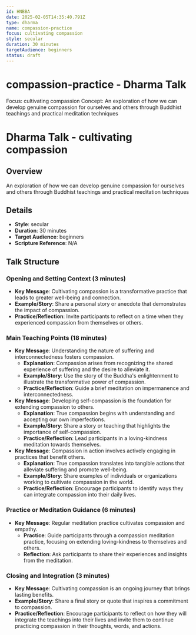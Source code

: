 ```yaml
---
id: HNBBA
date: 2025-02-05T14:35:40.791Z
type: dharma
name: compassion-practice
focus: cultivating compassion
style: secular
duration: 30 minutes
targetAudience: beginners
status: draft
---
```

# compassion-practice - Dharma Talk
Focus: cultivating compassion
Concept: An exploration of how we can develop genuine compassion for ourselves and others through Buddhist teachings and practical meditation techniques
# Dharma Talk - cultivating compassion

## Overview

An exploration of how we can develop genuine compassion for ourselves and others through Buddhist teachings and practical meditation techniques

## Details
- **Style**: secular
- **Duration**: 30 minutes
- **Target Audience**: beginners
- **Scripture Reference**: N/A

## Talk Structure

### Opening and Setting Context (3 minutes)
- **Key Message**: Cultivating compassion is a transformative practice that leads to greater well-being and connection.
- **Example/Story**: Share a personal story or anecdote that demonstrates the impact of compassion.
- **Practice/Reflection**: Invite participants to reflect on a time when they experienced compassion from themselves or others.

### Main Teaching Points (18 minutes)
- **Key Message**: Understanding the nature of suffering and interconnectedness fosters compassion.
  - **Explanation**: Compassion arises from recognizing the shared experience of suffering and the desire to alleviate it.
  - **Example/Story**: Use the story of the Buddha's enlightenment to illustrate the transformative power of compassion.
  - **Practice/Reflection**: Guide a brief meditation on impermanence and interconnectedness.
- **Key Message**: Developing self-compassion is the foundation for extending compassion to others.
  - **Explanation**: True compassion begins with understanding and accepting our own imperfections.
  - **Example/Story**: Share a story or teaching that highlights the importance of self-compassion.
  - **Practice/Reflection**: Lead participants in a loving-kindness meditation towards themselves.
- **Key Message**: Compassion in action involves actively engaging in practices that benefit others.
  - **Explanation**: True compassion translates into tangible actions that alleviate suffering and promote well-being.
  - **Example/Story**: Share examples of individuals or organizations working to cultivate compassion in the world.
  - **Practice/Reflection**: Encourage participants to identify ways they can integrate compassion into their daily lives.

### Practice or Meditation Guidance (6 minutes)
- **Key Message**: Regular meditation practice cultivates compassion and empathy.
  - **Practice**: Guide participants through a compassion meditation practice, focusing on extending loving-kindness to themselves and others.
  - **Reflection**: Ask participants to share their experiences and insights from the meditation.

### Closing and Integration (3 minutes)
- **Key Message**: Cultivating compassion is an ongoing journey that brings lasting benefits.
- **Example/Story**: Share a final story or quote that inspires a commitment to compassion.
- **Practice/Reflection**: Encourage participants to reflect on how they will integrate the teachings into their lives and invite them to continue practicing compassion in their thoughts, words, and actions.